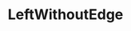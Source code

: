 ---
title: LeftWithoutEdge
crosslinks:
- AnarchismOnline
- socialism
- Anarchism
- antiimperialism
- politics
- worldanarchism
- ChapoTrapHouse
- postcolonialism
- shittankiessay
- Drama
- feministtheory
- The_Donald
- EnoughCommieSpam
- Meta_Leaks
- FreeSpeech
- Anarchy101
- TrueReddit
- EnoughKropotkinSpam
- FULLCOMMUNISM
---